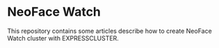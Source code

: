 # NeoFace Watch
This repository contains some articles describe how to create NeoFace Watch cluster with EXPRESSCLUSTER.

